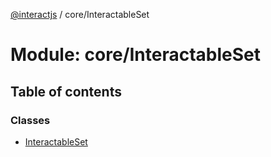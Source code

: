[@interactjs](../README.md) / core/InteractableSet

# Module: core/InteractableSet

## Table of contents

### Classes

- [InteractableSet](../classes/core_InteractableSet.InteractableSet.md)
